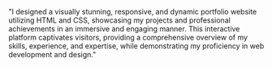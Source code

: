 "I designed a visually stunning, responsive, and dynamic portfolio website utilizing HTML and CSS, showcasing my projects and professional achievements in an immersive and engaging manner. This interactive platform captivates visitors, providing a comprehensive overview of my skills, experience, and expertise, while demonstrating my proficiency in web development and design."

